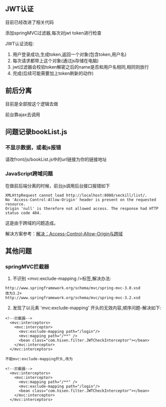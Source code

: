 ## JWT认证
目前已经改进了相关代码

添加springMVC过滤器,每次对jwt token进行检查

JWT认证流程:
1. 用户登录成功,生成token,返回一个对象(包含token,用户名)
2. 每次请求都带上这个对象(通过js存储在电脑)
3. jwt过滤器会校验token解密之后的name是否和用户名相同,相同则放行
4. 完成(后续可能需要加上token刷新的动作)

## 前后分离
目前是全部按这个逻辑去做

前台靠ajax去调用

## 问题记录bookList.js
### 不显示数据，或者js报错
请改front/js/bookList.js中的url链接为你的链接地址
### JavaScript跨域问题
在做前后端分离的时候，前台js调用后台接口报错如下
```
XMLHttpRequest cannot load http://localhost:8080/seckill/list/.
No 'Access-Control-Allow-Origin' header is present on the requested resource.
Origin 'null' is therefore not allowed access. The response had HTTP status code 404.
```
这是由于跨域的问题造成。

解决方案参考：[解决：Access-Control-Allow-Origin与跨域](http://blog.csdn.net/wo541075754/article/details/50696841)

## 其他问题
### springMVC拦截器
1. 不识别 <mvc:exclude-mapping />标签,解决办法:
```
http://www.springframework.org/schema/mvc/spring-mvc-3.0.xsd
改为3.2+
http://www.springframework.org/schema/mvc/spring-mvc-3.2.xsd
```
2. 发现了以元素 'mvc:exclude-mapping' 开头的无效内容,顺序问题-解决如下:
```
<!--拦截器-->
  <mvc:interceptors>
    <mvc:interceptor>
      <mvc:exclude-mapping path="/login"/>
      <mvc:mapping path="/**" />
      <bean class="com.hisen.filter.JWTCheckInterceptor"></bean>
    </mvc:interceptor>
  </mvc:interceptors>
  
不能mvc:exclude-mapping开头,改为

<!--拦截器-->
  <mvc:interceptors>
    <mvc:interceptor>
      <mvc:mapping path="/**" />
      <mvc:exclude-mapping path="/login"/>
      <bean class="com.hisen.filter.JWTCheckInterceptor"></bean>
    </mvc:interceptor>
  </mvc:interceptors>
```